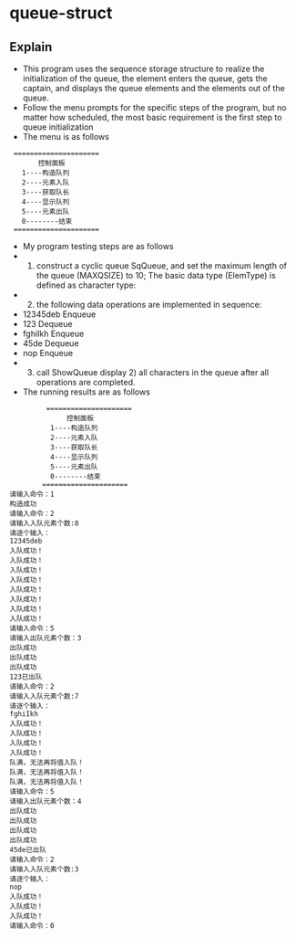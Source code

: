 # queue-struct
## Explain
* This program uses the sequence storage structure to realize the initialization of the queue, the element enters the queue, gets the captain, 
and displays the queue elements and the elements out of the queue.
* Follow the menu prompts for the specific steps of the program, 
but no matter how scheduled, the most basic requirement is the first step to queue initialization
* The menu is as follows
```
 =====================
       控制面板
   1----构造队列
   2----元素入队
   3----获取队长
   4----显示队列
   5----元素出队
   0--------结束
 =====================
 ```
* My program testing steps are as follows
* 1) construct a cyclic queue SqQueue, and set the maximum length of the queue (MAXQSIZE) to 10; 
 The basic data type (ElemType) is defined as character type: 
 * 2) the following data operations are implemented in sequence: 
 * 12345deb Enqueue 
 *  123 Dequeue 
 * fghiIkh Enqueue 
 * 45de Dequeue 
 * nop Enqueue 
 * 3) call ShowQueue display 2) all characters in the queue after all operations are completed.
 * The running results are as follows
 ```
          =====================
               控制面板
           1----构造队列
           2----元素入队
           3----获取队长
           4----显示队列
           5----元素出队
           0--------结束
         =====================
请输入命令：1
构造成功
请输入命令：2
请输入入队元素个数:8
请逐个输入：
12345deb
入队成功！
入队成功！
入队成功！
入队成功！
入队成功！
入队成功！
入队成功！
入队成功！
请输入命令：5
请输入出队元素个数：3
出队成功
出队成功
出队成功
123已出队
请输入命令：2
请输入入队元素个数:7
请逐个输入：
fghiIkh
入队成功！
入队成功！
入队成功！
入队成功！
队满，无法再将值入队！
队满，无法再将值入队！
队满，无法再将值入队！
请输入命令：5
请输入出队元素个数：4
出队成功
出队成功
出队成功
出队成功
45de已出队
请输入命令：2
请输入入队元素个数:3
请逐个输入：
nop
入队成功！
入队成功！
入队成功！
请输入命令：0
```
